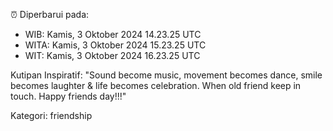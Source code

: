⏰ Diperbarui pada:
- WIB: Kamis, 3 Oktober 2024 14.23.25 UTC
- WITA: Kamis, 3 Oktober 2024 15.23.25 UTC
- WIT: Kamis, 3 Oktober 2024 16.23.25 UTC

Kutipan Inspiratif:
"Sound become music, movement becomes dance, smile becomes laughter & life becomes celebration. When old friend keep in touch. Happy friends day!!!"


Kategori: friendship

